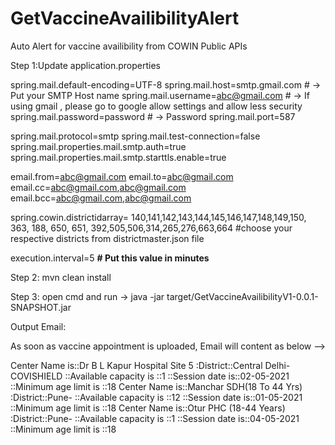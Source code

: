 # GetVaccineAvailibilityAlert
Auto Alert for vaccine availibility from COWIN Public APIs

Step 1:Update application.properties

spring.mail.default-encoding=UTF-8 
spring.mail.host=smtp.gmail.com # -> Put your SMTP Host name 
spring.mail.username=abc@gmail.com # -> If using gmail , please go to google allow settings and allow less security
spring.mail.password=password # -> Password
spring.mail.port=587


spring.mail.protocol=smtp
spring.mail.test-connection=false
spring.mail.properties.mail.smtp.auth=true
spring.mail.properties.mail.smtp.starttls.enable=true

email.from=abc@gmail.com
email.to=abc@gmail.com
email.cc=abc@gmail.com,abc@gmail.com
email.bcc=abc@gmail.com,abc@gmail.com

spring.cowin.districtidarray= 140,141,142,143,144,145,146,147,148,149,150, 363, 188, 650, 651, 392,505,506,314,265,276,663,664
#choose your respective districts from districtmaster.json file

execution.interval=5
**# Put this value in minutes**

Step 2: mvn clean install

Step 3:  open cmd and run -> java -jar target/GetVaccineAvailibilityV1-0.0.1-SNAPSHOT.jar


Output Email:

As soon as vaccine appointment is uploaded, Email will content as below --> 


Center Name is::Dr B L Kapur Hospital Site 5 :District::Central Delhi-COVISHIELD	::Available capacity is ::1	::Session date is::02-05-2021	::Minimum age limit is ::18
Center Name is::Manchar SDH(18 To 44 Yrs) :District::Pune-	::Available capacity is ::12	::Session date is::01-05-2021	::Minimum age limit is ::18
Center Name is::Otur PHC (18-44 Years) :District::Pune-	::Available capacity is ::1	::Session date is::04-05-2021	::Minimum age limit is ::18

